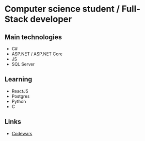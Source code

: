# Computer science student / Full-Stack developer 


## Main technologies
  * C#
  * ASP.NET / ASP.NET Core
  * JS
  * SQL Server

## Learning
  * ReactJS
  * Postgres
  * Python
  * C


## Links
* [Codewars](https://www.codewars.com/users/PPedroso)

